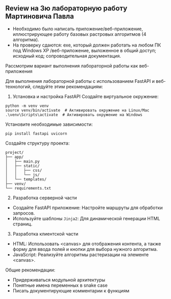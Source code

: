 ## Review на 3ю лабораторную работу Мартиновича Павла

- Необходимо было написать приложение/веб-приложение, иллюстрирующее работу базовых
растровых алгоритмов (4 алгоритма).
- На проверку сдаются: exe, который должен работать на любом ПК под
Windows XP /веб-приложение, выложенное в общий доступ; исходный код;
сопроводительная документация.

Рассмотрим вариант выполнения лабораторной работы как веб-приложения

Для выполнения лабораторной работы с использованием FastAPI и веб-технологий, следуйте этим рекомендациям:

1. Установка и настройка FastAPI
Создайте виртуальное окружение:
```
python -m venv venv
source venv/bin/activate  # Активировать окружение на Linux/Mac
.\venv\Scripts\activate  # Активировать окружение на Windows
```

Установите необходимые зависимости:
```
pip install fastapi uvicorn
```

Создайте структуру проекта:
```
project/
├── app/
│   ├── main.py
│   ├── static/
│   │   ├── css/
│   │   └── js/
│   └── templates/
├── venv/
└── requirements.txt
```

2. Разработка серверной части
- Создайте FastAPI приложение: Настройте маршруты для обработки запросов.
- Используйте шаблоны `Jinja2`: Для динамической генерации HTML страниц.

3. Разработка клиентской части
- HTML: Использовать \<canvas\> для отображения контента, а также форму для ввода полей и кнопки для выбора нужного алгоритма.
- JavaScript: Реализуйте алгоритмы растеризации на элементе \<canvas\>.

Общие рекомендации:
- Придерживаться модульной архитектуры
- Понятные имена переменных в snake case
- Писать документирующие комментарии к функциям
